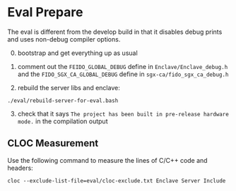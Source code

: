 # Eval Prepare
The eval is different from the develop build in that it disables debug prints and uses non-debug compiler options.

0. bootstrap and get everything up as usual

1. comment out the `FEIDO_GLOBAL_DEBUG` define in `Enclave/Enclave_debug.h` and the `FIDO_SGX_CA_GLOBAL_DEBUG` define in `sgx-ca/fido_sgx_ca_debug.h`

2. rebuild the server libs and enclave:
```
./eval/rebuild-server-for-eval.bash
```

3. check that it says `The project has been built in pre-release hardware mode.` in the compilation output


## CLOC Measurement
Use the following command to measure the lines of C/C++ code and headers:
```
cloc --exclude-list-file=eval/cloc-exclude.txt Enclave Server Include
```
